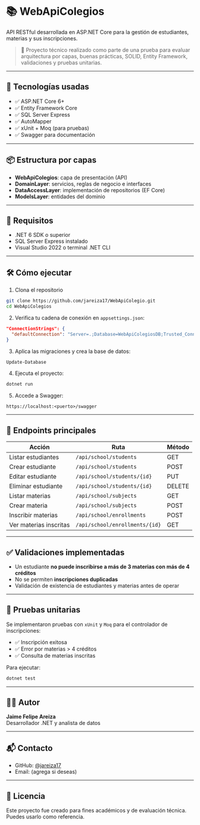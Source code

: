 # 📚 WebApiColegios

API RESTful desarrollada en ASP.NET Core para la gestión de estudiantes, materias y sus inscripciones.

> 🔧 Proyecto técnico realizado como parte de una prueba para evaluar arquitectura por capas, buenas prácticas, SOLID, Entity Framework, validaciones y pruebas unitarias.

---

## 🚀 Tecnologías usadas

- ✅ ASP.NET Core 6+
- ✅ Entity Framework Core
- ✅ SQL Server Express
- ✅ AutoMapper
- ✅ xUnit + Moq (para pruebas)
- ✅ Swagger para documentación

---

## 📦 Estructura por capas

- **WebApiColegios**: capa de presentación (API)
- **DomainLayer**: servicios, reglas de negocio e interfaces
- **DataAccessLayer**: implementación de repositorios (EF Core)
- **ModelsLayer**: entidades del dominio

---

## 📄 Requisitos

- .NET 6 SDK o superior
- SQL Server Express instalado
- Visual Studio 2022 o terminal .NET CLI

---

## 🛠️ Cómo ejecutar

1. Clona el repositorio

```bash
git clone https://github.com/jareiza17/WebApiColegio.git
cd WebApiColegios
```

2. Verifica tu cadena de conexión en `appsettings.json`:

```json
"ConnectionStrings": {
  "defaultConnection": "Server=.;Database=WebApiColegiosDB;Trusted_Connection=True;TrustServerCertificate=True"
}
```

3. Aplica las migraciones y crea la base de datos:

```bash
Update-Database
```

4. Ejecuta el proyecto:

```bash
dotnet run
```

5. Accede a Swagger:

```
https://localhost:<puerto>/swagger
```

---

## 🔁 Endpoints principales

| Acción                       | Ruta                          | Método |
|-----------------------------|-------------------------------|--------|
| Listar estudiantes          | `/api/school/students`        | GET    |
| Crear estudiante            | `/api/school/students`        | POST   |
| Editar estudiante           | `/api/school/students/{id}`   | PUT    |
| Eliminar estudiante         | `/api/school/students/{id}`   | DELETE |
| Listar materias             | `/api/school/subjects`        | GET    |
| Crear materia               | `/api/school/subjects`        | POST   |
| Inscribir materias          | `/api/school/enrollments`     | POST   |
| Ver materias inscritas      | `/api/school/enrollments/{id}`| GET    |

---

## ✅ Validaciones implementadas

- Un estudiante **no puede inscribirse a más de 3 materias con más de 4 créditos**
- No se permiten **inscripciones duplicadas**
- Validación de existencia de estudiantes y materias antes de operar

---

## 🧪 Pruebas unitarias

Se implementaron pruebas con `xUnit` y `Moq` para el controlador de inscripciones:

- ✅ Inscripción exitosa
- ✅ Error por materias > 4 créditos
- ✅ Consulta de materias inscritas

Para ejecutar:

```bash
dotnet test
```

---

## 👨‍💻 Autor

**Jaime Felipe Areiza**  
Desarrollador .NET y analista de datos

---

## 📬 Contacto

- GitHub: [@jareiza17](https://github.com/jareiza17)
- Email: (agrega si deseas)

---

## 🏁 Licencia

Este proyecto fue creado para fines académicos y de evaluación técnica. Puedes usarlo como referencia.